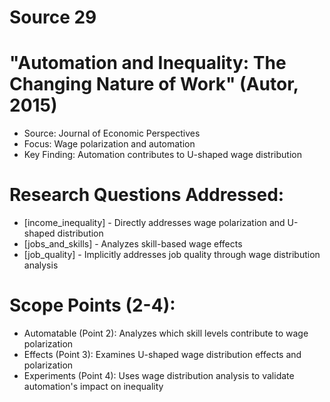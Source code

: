 # Source 29

# "Automation and Inequality: The Changing Nature of Work" (Autor, 2015)
- Source: Journal of Economic Perspectives
- Focus: Wage polarization and automation
- Key Finding: Automation contributes to U-shaped wage distribution

# Research Questions Addressed:
- [income_inequality] - Directly addresses wage polarization and U-shaped distribution
- [jobs_and_skills] - Analyzes skill-based wage effects
- [job_quality] - Implicitly addresses job quality through wage distribution analysis

# Scope Points (2-4):
- Automatable (Point 2): Analyzes which skill levels contribute to wage polarization
- Effects (Point 3): Examines U-shaped wage distribution effects and polarization
- Experiments (Point 4): Uses wage distribution analysis to validate automation's impact on inequality